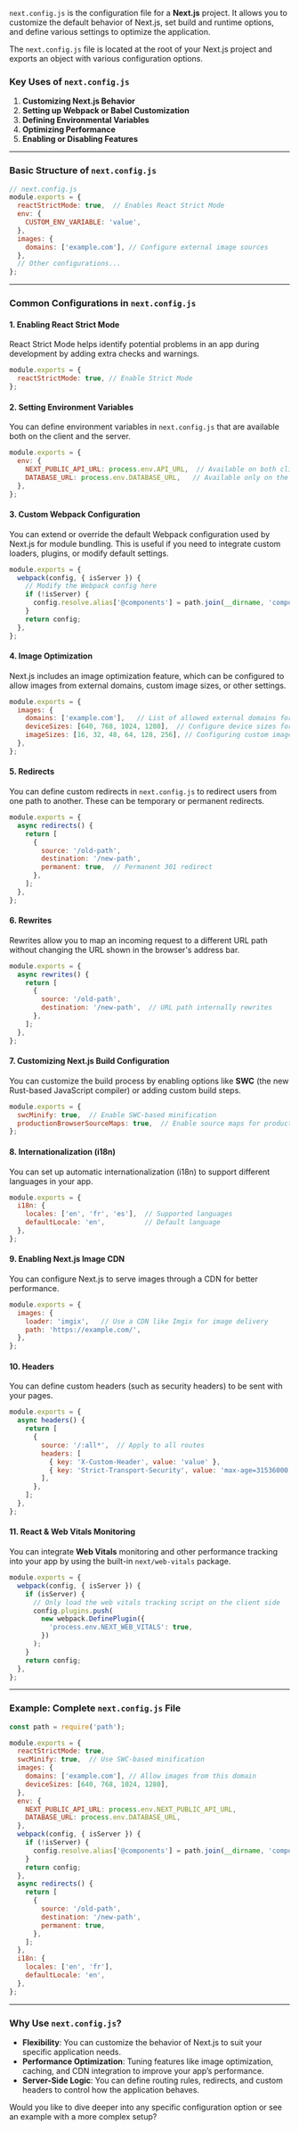 `next.config.js` is the configuration file for a **Next.js** project. It allows you to customize the default behavior of Next.js, set build and runtime options, and define various settings to optimize the application.

The `next.config.js` file is located at the root of your Next.js project and exports an object with various configuration options.

### **Key Uses of `next.config.js`**

1. **Customizing Next.js Behavior**
2. **Setting up Webpack or Babel Customization**
3. **Defining Environmental Variables**
4. **Optimizing Performance**
5. **Enabling or Disabling Features**

---

### **Basic Structure of `next.config.js`**
```js
// next.config.js
module.exports = {
  reactStrictMode: true,  // Enables React Strict Mode
  env: {
    CUSTOM_ENV_VARIABLE: 'value',
  },
  images: {
    domains: ['example.com'], // Configure external image sources
  },
  // Other configurations...
};
```

---

### **Common Configurations in `next.config.js`**

#### 1. **Enabling React Strict Mode**
React Strict Mode helps identify potential problems in an app during development by adding extra checks and warnings.

```js
module.exports = {
  reactStrictMode: true, // Enable Strict Mode
};
```

#### 2. **Setting Environment Variables**
You can define environment variables in `next.config.js` that are available both on the client and the server.

```js
module.exports = {
  env: {
    NEXT_PUBLIC_API_URL: process.env.API_URL,  // Available on both client and server
    DATABASE_URL: process.env.DATABASE_URL,   // Available only on the server
  },
};
```

#### 3. **Custom Webpack Configuration**
You can extend or override the default Webpack configuration used by Next.js for module bundling. This is useful if you need to integrate custom loaders, plugins, or modify default settings.

```js
module.exports = {
  webpack(config, { isServer }) {
    // Modify the Webpack config here
    if (!isServer) {
      config.resolve.alias['@components'] = path.join(__dirname, 'components');
    }
    return config;
  },
};
```

#### 4. **Image Optimization**
Next.js includes an image optimization feature, which can be configured to allow images from external domains, custom image sizes, or other settings.

```js
module.exports = {
  images: {
    domains: ['example.com'],   // List of allowed external domains for images
    deviceSizes: [640, 768, 1024, 1280],  // Configure device sizes for responsive images
    imageSizes: [16, 32, 48, 64, 128, 256], // Configuring custom image sizes
  },
};
```

#### 5. **Redirects**
You can define custom redirects in `next.config.js` to redirect users from one path to another. These can be temporary or permanent redirects.

```js
module.exports = {
  async redirects() {
    return [
      {
        source: '/old-path',
        destination: '/new-path',
        permanent: true,  // Permanent 301 redirect
      },
    ];
  },
};
```

#### 6. **Rewrites**
Rewrites allow you to map an incoming request to a different URL path without changing the URL shown in the browser's address bar.

```js
module.exports = {
  async rewrites() {
    return [
      {
        source: '/old-path',
        destination: '/new-path',  // URL path internally rewrites
      },
    ];
  },
};
```

#### 7. **Customizing Next.js Build Configuration**
You can customize the build process by enabling options like **SWC** (the new Rust-based JavaScript compiler) or adding custom build steps.

```js
module.exports = {
  swcMinify: true,  // Enable SWC-based minification
  productionBrowserSourceMaps: true,  // Enable source maps for production builds
};
```

#### 8. **Internationalization (i18n)**
You can set up automatic internationalization (i18n) to support different languages in your app.

```js
module.exports = {
  i18n: {
    locales: ['en', 'fr', 'es'],  // Supported languages
    defaultLocale: 'en',          // Default language
  },
};
```

#### 9. **Enabling Next.js Image CDN**
You can configure Next.js to serve images through a CDN for better performance.

```js
module.exports = {
  images: {
    loader: 'imgix',   // Use a CDN like Imgix for image delivery
    path: 'https://example.com/',
  },
};
```

#### 10. **Headers**
You can define custom headers (such as security headers) to be sent with your pages.

```js
module.exports = {
  async headers() {
    return [
      {
        source: '/:all*',  // Apply to all routes
        headers: [
          { key: 'X-Custom-Header', value: 'value' },
          { key: 'Strict-Transport-Security', value: 'max-age=31536000; includeSubDomains' },
        ],
      },
    ];
  },
};
```

#### 11. **React & Web Vitals Monitoring**
You can integrate **Web Vitals** monitoring and other performance tracking into your app by using the built-in `next/web-vitals` package.

```js
module.exports = {
  webpack(config, { isServer }) {
    if (isServer) {
      // Only load the web vitals tracking script on the client side
      config.plugins.push(
        new webpack.DefinePlugin({
          'process.env.NEXT_WEB_VITALS': true,
        })
      );
    }
    return config;
  },
};
```

---

### **Example: Complete `next.config.js` File**
```js
const path = require('path');

module.exports = {
  reactStrictMode: true,
  swcMinify: true,  // Use SWC-based minification
  images: {
    domains: ['example.com'], // Allow images from this domain
    deviceSizes: [640, 768, 1024, 1280],
  },
  env: {
    NEXT_PUBLIC_API_URL: process.env.NEXT_PUBLIC_API_URL,
    DATABASE_URL: process.env.DATABASE_URL,
  },
  webpack(config, { isServer }) {
    if (!isServer) {
      config.resolve.alias['@components'] = path.join(__dirname, 'components');
    }
    return config;
  },
  async redirects() {
    return [
      {
        source: '/old-path',
        destination: '/new-path',
        permanent: true,
      },
    ];
  },
  i18n: {
    locales: ['en', 'fr'],
    defaultLocale: 'en',
  },
};
```

---

### **Why Use `next.config.js`?**
- **Flexibility**: You can customize the behavior of Next.js to suit your specific application needs.
- **Performance Optimization**: Tuning features like image optimization, caching, and CDN integration to improve your app’s performance.
- **Server-Side Logic**: You can define routing rules, redirects, and custom headers to control how the application behaves.

Would you like to dive deeper into any specific configuration option or see an example with a more complex setup?
